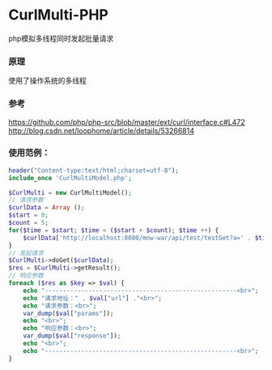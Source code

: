 # CurlMulti-PHP
php模拟多线程同时发起批量请求

### 原理
使用了操作系统的多线程

### 参考
https://github.com/php/php-src/blob/master/ext/curl/interface.c#L472
http://blog.csdn.net/loophome/article/details/53266814

### 使用范例：
```php
header("Content-type:text/html;charset=utf-8");
include_once 'CurlMultiModel.php';

$CurlMulti = new CurlMultiModel();
// 请求参数
$curlData = Array ();
$start = 0;
$count = 5;
for($time = $start; $time < ($start + $count); $time ++) {
	$curlData['http://localhost:8080/mnw-war/api/test/testGet?a=' . $time.$time] = ["m_index" => ($time + 1), "n_index" => $time * $time];
}
// 发起请求
$CurlMulti->doGet($curlData);
$res = $CurlMulti->getResult();
// 响应参数
foreach ($res as $key => $val) {
	echo "-----------------------------------------------------<br>";
	echo "请求地址：" . $val["url"] ."<br>";
	echo "请求参数：<br>";
	var_dump($val["params"]);
	echo "<br>";
	echo "响应参数：<br>";
	var_dump($val["response"]);
	echo "<br>";
	echo "-----------------------------------------------------<br>";
}
```